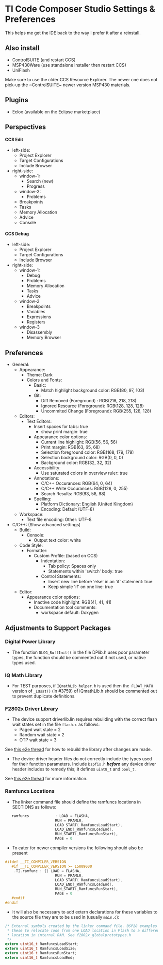 # TI Code Composer Studio Settings & Preferences
This helps me get the IDE back to the way I prefer it after a reinstall.

## Also install
 - ControlSUITE (and restart CCS)
 - MSP430Ware (use standalone installer then restart CCS)
 - UniFlash
 
Make sure to use the older CCS Resource Explorer. The newer one does not pick-up
the ~ControlSUITE~ newer version MSP430 materials.

## Plugins
 - Eclox (available on the Eclipse marketplace)

## Perspectives
#### CCS Edit
  - left-side:
    - Project Explorer
    - Target Configurations
    - Include Browser
  - right-side:
    - window-1:
      - Search (new)
      - Progress
    - window-2:
      - Problems
     - Breakpoints
     - Tasks
     - Memory Allocation
     - Advice
     - Console
  
#### CCS Debug
  - left-side:
    - Project Explorer
    - Target Configurations
    - Include Browser
  - right-side:
    - window-1:
      - Debug
      - Problems
      - Memory Allocation
      - Tasks
      - Advice
    - window-2
      - Breakpoints
      - Variables
      - Expressions
      - Registers
    - window-3
      - Disassembly
      - Memory Browser
       
## Preferences
  - General:
    - Appearance:
      - Theme: Dark
      - Colors and Fonts:
        - Basic:
          - Match highlight background color: RGB(80, 97, 103)
        - Git:
          - Diff Removed (Foreground) : RGB(218, 218, 218)
          - Ignored Resource (Foreground): RGB(128, 128, 128)
          - Uncommited Change (Foreground): RGB(255, 128, 128)
    - Editors:
      - Text Editors:
        - Insert spaces for tabs: true
          - show print margin: true
        - Appearance color options:
          - Current line highlight: RGB(56, 56, 56)
          - Print margin: RGB(63, 65, 68)
          - Selection foreground color: RGB(168, 179, 179)
          - Selection background color: RGB(0, 0, 0)
          - Background color: RGB(32, 32, 32)
        - Accessibility:
          - Use saturated colors in overview ruler: true
        - Annotations:
          - C/C++ Occurances: RGB(64, 0, 64)
          - C/C++ Write Occurances: RGB(128, 0, 255)
          - Search Results: RGB(83, 58, 88)
        - Spelling:
          - Platform Dictionary: English (United Kingdom)
          - Encoding: Default (UTF-8)
    - Workspace:
      - Text file encoding: Other: UTF-8
  - C/C++: (Show advanced settings)
    - Build:
      - Console:
        - Output text color: white
    - Code Style:
      - Formatter:
        - Custom Profile: (based on CCS)
          - Indentation:
            - Tab policy: Spaces only
            - Statements within 'switch' body: true
          - Control Statements:
            - Insert new line before 'else' in an 'if' statement: true
            - Keep simple 'if' on one line: true
    - Editor:
      - Appearance color options:
        - Inactive code highlight: RGB(41, 41, 41)
        - Documentation tool comments:
          - workspace default: Doxygen

## Adjustments to Support Packages

### Digital Power Library
  - The function `DLOG_BuffInit()` in the file DPlib.h uses poor parameter types,
  the function should be commented out if not used, or native types used.
 
### IQ Math Library
  - For TEST purposes, if `IQmathLib_helper.h` is used then the` FLOAT_MATH` 
  version of `_IQsat()` (ln #3759) of IQmathLib.h should be commented out to 
  prevent duplicate definitions.

### F2802x Driver Library
  - The device support driverlib.lin requires rebuilding with the correct flash 
wait states set in the file `flash.c` as follows:
    - Paged wait state  = 2
    - Random wait state = 2
    - OTP wait state    = 3
  
  See [this e2e thread][1] for how to rebuild the library after changes are made.
  

  - The device driver header files do not correctly include the types used for 
  their function parameters. Include `bspfix.h` **_before_** any device driver 
  header includes to remedy this; it defines `uint8_t` and `bool_t`. 
 
  See [this e2e thread][2] for more information.
 
 
### Ramfuncs Locations
  - The linker command file should define the ramfuncs locations in SECTIONS as 
  follows:
  
  ```C
     ramfuncs            : LOAD = FLASHA,
                         RUN = PRAML0,
                         LOAD_START(_RamfuncsLoadStart),
                         LOAD_END(_RamfuncsLoadEnd),
                         RUN_START(_RamfuncsRunStart),
                         PAGE = 0
  ```
  
  - To cater for newer compiler versions the following should also be present
  
  ```C
  #ifdef __TI_COMPILER_VERSION
     #if __TI_COMPILER_VERSION >= 15009000
      .TI.ramfunc : {} LOAD = FLASHA,
                         RUN = PRAML0,
                         LOAD_START(_RamfuncsLoadStart),
                         LOAD_END(_RamfuncsLoadEnd),
                         RUN_START(_RamfuncsRunStart),
                         PAGE = 0
     #endif
  #endif                           
  ```
  
  - It will also be necessary to add extern declarations for these variables to 
  the source file they are to be used in (usually `main.c`):
  
  ```C
  /* External symbols created by the linker command file. DSP28 examples will use
   * these to relocate code from one LOAD location in Flash to a different RUN
   * location in internal RAM. See f2802x_globalprototypes.h
   */
  extern uint16_t RamfuncsLoadStart;
  extern uint16_t RamfuncsLoadSize;
  extern uint16_t RamfuncsRunStart;
  extern uint16_t RamfuncsLoadEnd;
  ```

[1]: https://e2e.ti.com/support/microcontrollers/c2000/f/171/p/377175/1333418 "e2e thread"
[2]: https://e2e.ti.com/support/microcontrollers/c2000/f/171/t/557285 "e2e thread"

